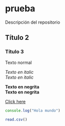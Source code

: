 # prueba
Descripción del repositorio
## Título 2
### Título 3

Texto normal

*Texto en italic* \
_Texto en italic_

**Texto en negrita** \
__Texto en negrita__ 

[Click here](http://github.com)

```javascript
console.log("Hola mundo")
```
```R
read.csv()
```

